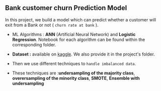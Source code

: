 ## Bank customer churn Prediction Model

In this project, we build a model which can predict whether a customer will exit from a Bank or not ( `churn rate at bank` ). 

- ML Algorithms : **ANN** (Artificial Neural Network) and **Logistic Regression**. Notebook for each algorithm can be found within the corresponding folder.
  
- **Dataset :** available on [kaggle](https://www.kaggle.com/code/kmalit/bank-customer-churn-prediction). We also provide it in the project's folder.
- Then we use different techniques to `handle imbalanced data`.
- These techniques are :**undersampling of the majority class**, **overersampling of the minority class**, **SMOTE**, **Ensemble with undersampling**
